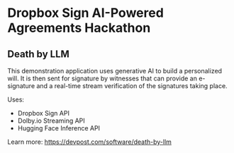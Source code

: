 
# Dropbox Sign AI-Powered Agreements Hackathon

## Death by LLM
This demonstration application uses generative AI to build a personalized will. It is then sent for signature by witnesses that can provide an e-signature and a real-time stream verification of the signatures taking place.

Uses:
- Dropbox Sign API
- Dolby.io Streaming API
- Hugging Face Inference API

Learn more:
https://devpost.com/software/death-by-llm

